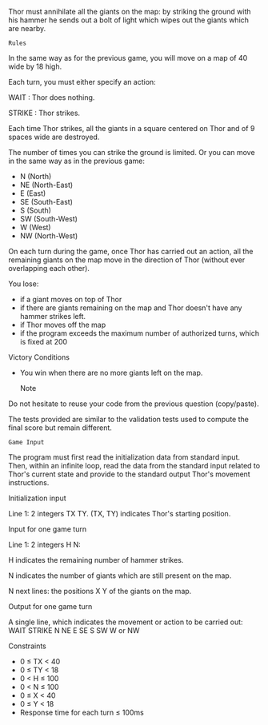 Thor must annihilate all the giants on the map: by striking the ground with his hammer he sends out a bolt of light which wipes out the giants which are nearby.
 
 	Rules

In the same way as for the previous game, you will move on a map of 40 wide by 18 high.
 
Each turn, you must either specify an action:
	
WAIT : Thor does nothing.

STRIKE : Thor strikes.
 
Each time Thor strikes, all the giants in a square centered on Thor and of 9 spaces wide are destroyed.
 
The number of times you can strike the ground is limited.
Or you can move in the same way as in the previous game:
	
* N (North)
* NE (North-East)
* E (East)
* SE (South-East)
* S (South)
* SW (South-West)
* W (West)
* NW (North-West)


On each turn during the game, once Thor has carried out an action, all the remaining giants on the map move in the direction of Thor (without ever overlapping each other).

You lose:
* if a giant moves on top of Thor
* if there are giants remaining on the map and Thor doesn't have any hammer strikes left.
* if Thor moves off the map
* if the program exceeds the maximum number of authorized turns, which is fixed at 200
 
Victory Conditions
* You win when there are no more giants left on the map.
 
 	Note

Do not hesitate to reuse your code from the previous question (copy/paste).

The tests provided are similar to the validation tests used to compute the final score but remain different.
 
 	Game Input

The program must first read the initialization data from standard input. Then, within an infinite loop, read the data from the standard input related to Thor's current state and provide to the standard output Thor's movement instructions.

Initialization input

Line 1: 2 integers TX TY. (TX, TY) indicates Thor's starting position.

Input for one game turn

Line 1: 2 integers H N:

H indicates the remaining number of hammer strikes.

N indicates the number of giants which are still present on the map.

N next lines: the positions X Y of the giants on the map.

Output for one game turn

A single line, which indicates the movement or action to be carried out: WAIT STRIKE N NE E SE S SW W or NW

Constraints
* 0 ≤ TX < 40
* 0 ≤ TY < 18
* 0 < H ≤ 100
* 0 < N ≤ 100
* 0 ≤ X < 40
* 0 ≤ Y < 18
* Response time for each turn ≤ 100ms